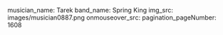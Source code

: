 musician_name: Tarek
band_name: Spring King
img_src: images/musician0887.png
onmouseover_src: 
pagination_pageNumber: 1608